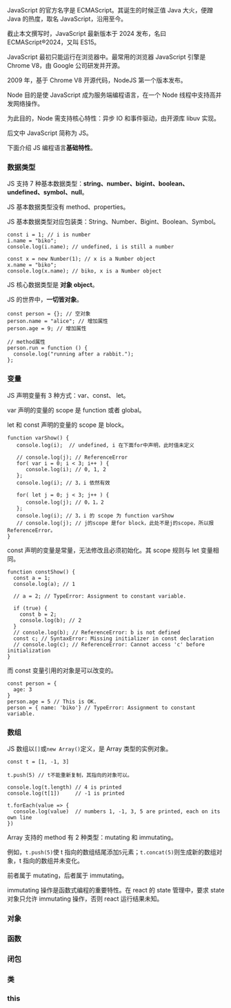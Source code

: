 JavaScript 的官方名字是 ECMAScript。其诞生的时候正值 Java 大火，便蹭 Java 的热度，取名 JavaScript，沿用至今。

截止本文撰写时，JavaScript 最新版本于 2024 发布，名曰 ECMAScript®2024，又叫 ES15。

JavaScript 最初只能运行在浏览器中。最常用的浏览器 JavaScript 引擎是 Chrome V8，由 Google 公司研发并开源。

2009 年，基于 Chrome V8 开源代码，NodeJS 第一个版本发布。

Node 目的是使 JavaScript 成为服务端编程语言，在一个 Node 线程中支持高并发网络操作。

为此目的，Node 需支持核心特性：异步 IO 和事件驱动，由开源库 libuv 实现。

后文中 JavaScript 简称为 JS。

下面介绍 JS 编程语言**基础特性**。

### 数据类型

JS 支持 7 种基本数据类型：**string、number、bigint、boolean、undefined、symbol、null**。

JS 基本数据类型没有 method、properties。

JS 基本数据类型对应包装类：String、Number、Bigint、Boolean、Symbol。

```
const i = 1; // i is number
i.name = "biko";
console.log(i.name); // undefined, i is still a number

const x = new Number(1); // x is a Number object
x.name = "biko";
console.log(x.name); // biko, x is a Number object

```

JS 核心数据类型是 **对象 object**。

JS 的世界中，**一切皆对象**。

```
const person = {}; // 空对象
person.name = "alice"; // 增加属性
person.age = 9; // 增加属性

// method属性
person.run = function () {
  console.log("running after a rabbit.");
};

```

### 变量

JS 声明变量有 3 种方式：var、const、 let。

var 声明的变量的 scope 是 function 或者 global。

let 和 const 声明的变量的 scope 是 block。

```
function varShow() {
   console.log(i);  // undefined, i 在下面for中声明，此时值未定义

   // console.log(j); // ReferenceError
   for( var i = 0; i < 3; i++ ) {
      console.log(i); // 0, 1, 2
   };
   console.log(i); // 3，i 依然有效

   for( let j = 0; j < 3; j++ ) {
      console.log(j); // 0，1，2
   };
   console.log(i); // 3，i 的 scope 为 function varShow
   // console.log(j); // j的scope 是for block，此处不是j的scope，所以报ReferenceError。
}
```

const 声明的变量是常量，无法修改且必须初始化。其 scope 规则与 let 变量相同。

```
function constShow() {
  const a = 1;
  console.log(a); // 1

  // a = 2; // TypeError: Assignment to constant variable.

  if (true) {
    const b = 2;
    console.log(b); // 2
  }
  // console.log(b); // ReferenceError: b is not defined
  const c; // SyntaxError: Missing initializer in const declaration
  // console.log(c); // ReferenceError: Cannot access 'c' before initialization
}
```

而 const 变量引用的对象是可以改变的。

```
const person = {
  age: 3
}
person.age = 5 // This is OK.
person = { name: 'biko'} // TypeError: Assignment to constant variable.
```

### 数组

JS 数组以`[]`或`new Array()`定义，是 Array 类型的实例对象。

```
const t = [1, -1, 3]

t.push(5) // t不能重新复制，其指向的对象可以。

console.log(t.length) // 4 is printed
console.log(t[1])     // -1 is printed

t.forEach(value => {
  console.log(value)  // numbers 1, -1, 3, 5 are printed, each on its own line
})
```

Array 支持的 method 有 2 种类型：mutating 和 immutating。

例如，`t.push(5)`使 t 指向的数组结尾添加`5`元素；`t.concat(5)`则生成新的数组对象，t 指向的数组并未变化。

前者属于 mutating，后者属于 immutating。

immutating 操作是函数式编程的重要特性。在 react 的 state 管理中，要求 state 对象只允许 immutating 操作，否则 react 运行结果未知。

### 对象

### 函数

### 闭包

### 类

### this
